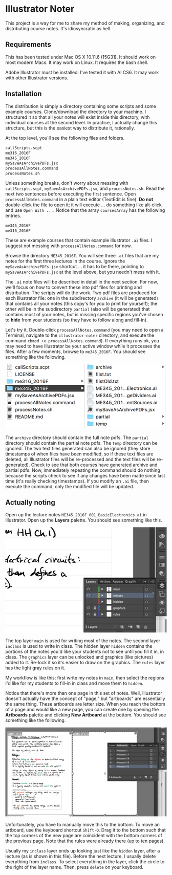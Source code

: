 # Illustrator Noter

This project is a way for me to share my method of making, organizing, and distributing course notes. It's idiosyncratic as hell.

## Requirements

This has been tested under Mac OS X 10.11.6 (15G31). It should work on most modern Macs. It may work on Linux. It requires the bash shell.

Adobe Illustrator must be installed. I've tested it with AI CS6. It may work with other Illustrator versions.

## Installation

The distribution is simply a directory containing some scripts and some example courses. Clone/download the directory to your machine. I structured it so that all your notes will exist inside this directory, with individual courses at the second level. In practice, I actually change this structure, but this is the easiest way to distribute it, rationally.

At the top level, you'll see the following files and folders.

    callScripts.scpt
    me316_2016F
    me345_2016F
    mySaveAsArchivePDFs.jsx
    processAllNotes.command
    processNotes.sh

Unless something breaks, don't worry about messing with `callScripts.scpt`, `mySaveAsArchivePDFs.jsx`, and `processNotes.sh`. Read the next two sentences before executing the first sentence. Open `processAllNotes.command` in a plain text editor (TextEdit is fine). **Do not** double-click the file to open it; it will execute ... do something like alt-click and use `Open With ...`. Notice that the array `coursesArray` has the following entries.

    me345_2016F
    me316_2016F

These are example courses that contain example Illustrator `.ai` files. I suggest not messing with `processAllNotes.command` for now.

Browse the directory `ME345_2016F`. You will see three `.ai` files that are my notes for the first three lectures in the course. Ignore the `mySaveAsArchivePDFs.jsx` shortcut ... it has to be there, pointing to `mySaveAsArchivePDFs.jsx` at the level above, but you needn't mess with it.

The `.ai` note files will be described in detail in the next section. For now, we'll focus on how to convert these into pdf files for printing and distribution. The scripts will do the work. Two pdf files are produced for each Illustrator file: one in the subdirectory `archive` (it will be generated) that contains all your notes (this copy's for you to print for yourself); the other will be in the subdirectory `partial` (also will be generated) that contains most of your notes, but is missing specific regions you've chosen to **hide** from your students (so they have to follow along and fill-in).

Let's try it. Double-click `processAllNotes.command` (you may need to open a Terminal, navigate to the `illustrator-noter` directory, and execute the command `chmod +x processAllNotes.command`). If everything runs ok, you may need to have Illustrator be your active window while it processes the files. After a few moments, browse to `me345_2016F`. You should see something like the following.

![done](.readme/done.png)

The `archive` directory should contain the full note pdfs. The `partial` directory should contain the partial note pdfs. The `temp` directory can be ignored. The two text files generated can also be ignored (they store timestamps of when files have been modified, so if these text files are deleted, all Illustrator files will be re-processed and the text files will be re-generated). Check to see that both courses have generated archive and partial pdfs. Now, immediately repeating the command should do nothing because the scripts check to see if any changes have been made since last time (it's really checking timestamps). If you modify an `.ai` file, then execute the command, only the modified file will be updated.

## Actually noting

Open up the lecture notes `ME345_2016F_001_BasicElectronics.ai` in Illustrator. Open up the **Layers** palette. You should see something like this.

![layers](.readme/layers.png)

The top layer `main` is used for writing most of the notes. The second layer `inclass` is used to write in class. The hidden layer `hidden` contains the portions of the notes you'd like your students not to see until you fill it in, in class. The `graphics` layer can be unlocked and graphics (like pictures) added to it. Re-lock it so it's easier to draw on the graphics. The `rules` layer has the light gray rules on it.

My workflow is like this: first write my notes in `main`, then select the regions I'd like for my students to fill-in in class and move them to `hidden`.

Notice that there's more than one page in this set of notes. Well, Illustrator doesn't actually have the concept of "page," but "artboards" are essentially the same thing. These artboards are letter size. When you reach the bottom of a page and would like a new page, you can create one by opening the **Artboards** palette and clicking **New Artboard** at the bottom. You should see something like the following.

![artboards](.readme/artboards.png)

Unfortunately, you have to manually move this to the bottom. To move an artboard, use the keyboard shortcut `Shift-O`. Drag it to the bottom such that the top corners of the new page are coincident with the bottom corners of the previous page. Note that the rules were already there (up to ten pages).

Usually my `inclass` layer ends up looking just like the `hidden` layer, after a lecture (as is shown in this file). Before the next lecture, I usually delete everything from `inclass`. To select everything in the layer, click the circle to the right of the layer name. Then, press `delete` on your keyboard.

